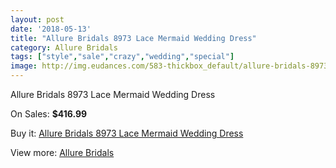 ```yaml
---
layout: post
date: '2018-05-13'
title: "Allure Bridals 8973 Lace Mermaid Wedding Dress"
category: Allure Bridals
tags: ["style","sale","crazy","wedding","special"]
image: http://img.eudances.com/583-thickbox_default/allure-bridals-8973-lace-mermaid-wedding-dress.jpg
---
```

Allure Bridals 8973 Lace Mermaid Wedding Dress

On Sales: **$416.99**
<a href="https://www.eudances.com/en/allure-bridals/183-allure-bridals-8973-lace-mermaid-wedding-dress.html"><amp-img layout="responsive" width="600" height="600" src="//img.eudances.com/583-thickbox_default/allure-bridals-8973-lace-mermaid-wedding-dress.jpg" alt="Allure Bridals 8973 Lace Mermaid Wedding Dress 0" /></a>
<a href="https://www.eudances.com/en/allure-bridals/183-allure-bridals-8973-lace-mermaid-wedding-dress.html"><amp-img layout="responsive" width="600" height="600" src="//img.eudances.com/585-thickbox_default/allure-bridals-8973-lace-mermaid-wedding-dress.jpg" alt="Allure Bridals 8973 Lace Mermaid Wedding Dress 1" /></a>
<a href="https://www.eudances.com/en/allure-bridals/183-allure-bridals-8973-lace-mermaid-wedding-dress.html"><amp-img layout="responsive" width="600" height="600" src="//img.eudances.com/584-thickbox_default/allure-bridals-8973-lace-mermaid-wedding-dress.jpg" alt="Allure Bridals 8973 Lace Mermaid Wedding Dress 2" /></a>

Buy it: [Allure Bridals 8973 Lace Mermaid Wedding Dress](https://www.eudances.com/en/allure-bridals/183-allure-bridals-8973-lace-mermaid-wedding-dress.html "Allure Bridals 8973 Lace Mermaid Wedding Dress")

View more: [Allure Bridals](https://www.eudances.com/en/2-allure-bridals "Allure Bridals")